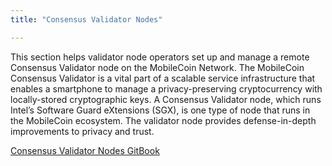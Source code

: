 ```yaml
---
title: "Consensus Validator Nodes"

---
```

This section helps validator node operators set up and manage a remote Consensus Validator node on the MobileCoin Network. The MobileCoin Consensus Validator is a vital part of a scalable service infrastructure that enables a smartphone to manage a privacy-preserving cryptocurrency with locally-stored cryptographic keys. A Consensus Validator node, which runs Intel’s Software Guard eXtensions (SGX), is one type of node that runs in the MobileCoin ecosystem. The validator node provides defense-in-depth improvements to privacy and trust.

[Consensus Validator Nodes GitBook](#)